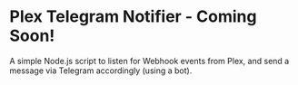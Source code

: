 # Plex Telegram Notifier - Coming Soon!

A simple Node.js script to listen for Webhook events from Plex, and send a message via Telegram accordingly (using a bot).
